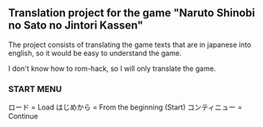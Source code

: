## Translation project for the game "Naruto Shinobi no Sato no Jintori Kassen"

The project consists of translating the game texts that are in japanese into english, so it would be easy to understand the game.

I don't know how to rom-hack, so I will only translate the game.

### START MENU

 ロード   		= Load
 はじめから		= From the beginning (Start)
 コンティニュー		= Continue




